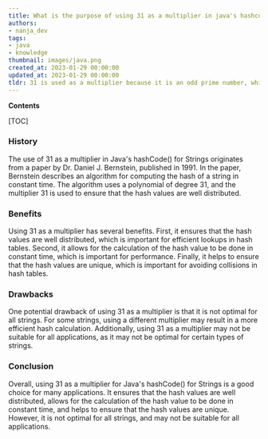```yaml
---
title: What is the purpose of using 31 as a multiplier in java's hashcode() method for strings?
authors:
- nanja_dev
tags:
- java
- knowledge
thumbnail: images/java.png
created_at: 2023-01-29 00:00:00
updated_at: 2023-01-29 00:00:00
tldr: 31 is used as a multiplier because it is an odd prime number, which helps to reduce the occurrence of collisions when calculating hash codes.
---
```


**Contents**

[TOC]

### History

The use of 31 as a multiplier in Java's hashCode() for Strings originates from a paper by Dr. Daniel J. Bernstein, published in 1991. In the paper, Bernstein describes an algorithm for computing the hash of a string in constant time. The algorithm uses a polynomial of degree 31, and the multiplier 31 is used to ensure that the hash values are well distributed.

### Benefits

Using 31 as a multiplier has several benefits. First, it ensures that the hash values are well distributed, which is important for efficient lookups in hash tables. Second, it allows for the calculation of the hash value to be done in constant time, which is important for performance. Finally, it helps to ensure that the hash values are unique, which is important for avoiding collisions in hash tables.

### Drawbacks

One potential drawback of using 31 as a multiplier is that it is not optimal for all strings. For some strings, using a different multiplier may result in a more efficient hash calculation. Additionally, using 31 as a multiplier may not be suitable for all applications, as it may not be optimal for certain types of strings.

### Conclusion

Overall, using 31 as a multiplier for Java's hashCode() for Strings is a good choice for many applications. It ensures that the hash values are well distributed, allows for the calculation of the hash value to be done in constant time, and helps to ensure that the hash values are unique. However, it is not optimal for all strings, and may not be suitable for all applications.
